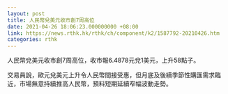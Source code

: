 ```yaml
---
layout: post
title: 人民幣兌美元收市創7周高位
date: 2021-04-26 18:06:23.000000000 +08:00
link: https://news.rthk.hk/rthk/ch/component/k2/1587792-20210426.htm
categories: rthk
---
```


人民幣兌美元收市創7周高位，收市報6.4878元兌1美元，上升58點子。

交易員說，歐元兌美元上升令人民幣間接受惠，但月底及後續季節性購匯需求臨近，市場無意持續推高人民幣，預料短期延續窄幅波動走勢。
